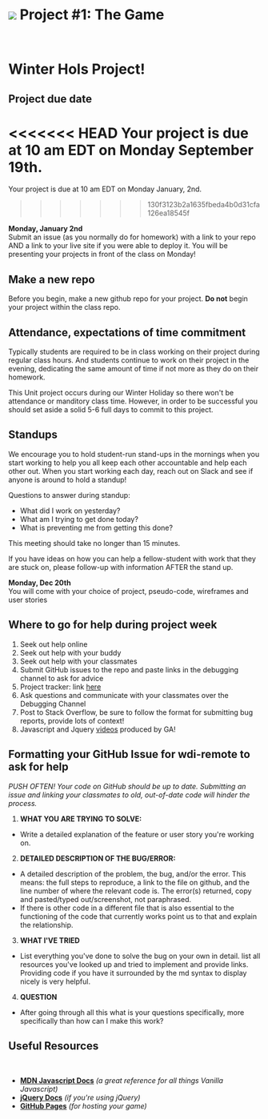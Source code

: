 # ![](https://ga-dash.s3.amazonaws.com/production/assets/logo-9f88ae6c9c3871690e33280fcf557f33.png) Project #1: The Game
​

# Winter Hols Project!

## Project due date
<<<<<<< HEAD
Your project is due at 10 am EDT on Monday September 19th.
=======
Your project is due at 10 am EDT on Monday January, 2nd.
>>>>>>> 130f3123b2a1635fbeda4b0d31cfa126ea18545f

**Monday, January 2nd**<br>
Submit an issue (as you normally do for homework) with a link to your repo AND a link to your live site if you were able to deploy it. You will be presenting your projects in front of the class on Monday!

## Make a new repo
Before you begin, make a new github repo for your project. **Do not** begin your project within the class repo.

## Attendance, expectations of time commitment

Typically students are required to be in class working on their project during regular class hours. And students continue to work on their project in the evening, dedicating the same amount of time if not more as they do on their homework.

This Unit project occurs during our Winter Holiday so there won't be attendance or manditory class time. However, in order to be successful you should set aside a solid 5-6 full days to commit to this project.

## Standups
We encourage you to hold student-run stand-ups in the mornings when you start working to help you all keep each other accountable and help each other out. When you start working each day, reach out on Slack and see if anyone is around to hold a standup!

Questions to answer during standup:

  - What did I work on yesterday?
  - What am I trying to get done today?
  - What is preventing me from getting this done?

This meeting should take no longer than 15 minutes.

If you have ideas on how you can help a fellow-student with work that they are stuck on, please follow-up with information AFTER the stand up.

**Monday, Dec 20th**
<br>
You will come with your choice of project, pseudo-code, wireframes and user stories

## Where to go for help during project week

1. Seek out help online
2. Seek out help with your buddy
3. Seek out help with your classmates
4. Submit GitHub issues to the repo and paste links in the debugging channel to ask for advice
5. Project tracker: link [here](https://docs.google.com/spreadsheets/d/1F-JlNmi1u0Ajuqe0JcAX_Y5FYagpb89B47YvmOnvNtY/edit#gid=0)
6. Ask questions and communicate with your classmates over the Debugging Channel
7. Post to Stack Overflow, be sure to follow the format for submitting bug reports, provide lots of context!
8. Javascript and Jquery [videos](https://www.youtube.com/playlist?list=PLw1xVKFboueks5UMLogE01mdThRU577oa) produced by GA! 

## Formatting your GitHub Issue for wdi-remote to ask for help

*PUSH OFTEN! Your code on GitHub should be up to date. Submitting an issue and linking your classmates to old, out-of-date code will hinder the process.*

1. **WHAT YOU ARE TRYING TO SOLVE:**
  - Write a detailed explanation of the feature or user story you're working on.

2. **DETAILED DESCRIPTION OF THE BUG/ERROR:**
  - A detailed description of the problem, the bug, and/or the error. This means: the full steps to reproduce, a link to the file on github, and the line number of where the relevant code is.
The error(s) returned, copy and pasted/typed out/screenshot, not paraphrased.
  - If there is other code in a different file that is also essential to the functioning of the code that currently works point us to that and explain the relationship.

3. **WHAT I'VE TRIED**
  - List everything you've done to solve the bug on your own in detail. list all resources you've looked up and tried to implement and provide links. Providing code if you have it surrounded by the md syntax to display nicely is very helpful.

4. **QUESTION**
  - After going through all this what is your questions specifically, more specifically than how can I make this work?

## Useful Resources
​
* **[MDN Javascript Docs](https://developer.mozilla.org/en-US/docs/Web/JavaScript)** _(a great reference for all things Vanilla Javascript)_
* **[jQuery Docs](http://api.jquery.com)** _(if you're using jQuery)_
* **[GitHub Pages](https://pages.github.com)** _(for hosting your game)_
